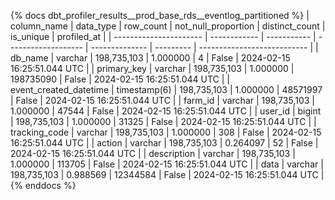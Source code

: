 {% docs dbt_profiler_results__prod_base_rds__eventlog_partitioned  %}
| column_name            | data_type    |   row_count | not_null_proportion | distinct_count | is_unique | profiled_at                 |
| ---------------------- | ------------ | ----------- | ------------------- | -------------- | --------- | --------------------------- |
| db_name                | varchar      | 198,735,103 |            1.000000 |              4 |     False | 2024-02-15 16:25:51.044 UTC |
| primary_key            | varchar      | 198,735,103 |            1.000000 |      198735090 |     False | 2024-02-15 16:25:51.044 UTC |
| event_created_datetime | timestamp(6) | 198,735,103 |            1.000000 |       48571997 |     False | 2024-02-15 16:25:51.044 UTC |
| farm_id                | varchar      | 198,735,103 |            1.000000 |          47544 |     False | 2024-02-15 16:25:51.044 UTC |
| user_id                | bigint       | 198,735,103 |            1.000000 |          31325 |     False | 2024-02-15 16:25:51.044 UTC |
| tracking_code          | varchar      | 198,735,103 |            1.000000 |            308 |     False | 2024-02-15 16:25:51.044 UTC |
| action                 | varchar      | 198,735,103 |            0.264097 |             52 |     False | 2024-02-15 16:25:51.044 UTC |
| description            | varchar      | 198,735,103 |            1.000000 |         113705 |     False | 2024-02-15 16:25:51.044 UTC |
| data                   | varchar      | 198,735,103 |            0.988569 |       12344584 |     False | 2024-02-15 16:25:51.044 UTC |
{% enddocs %}
